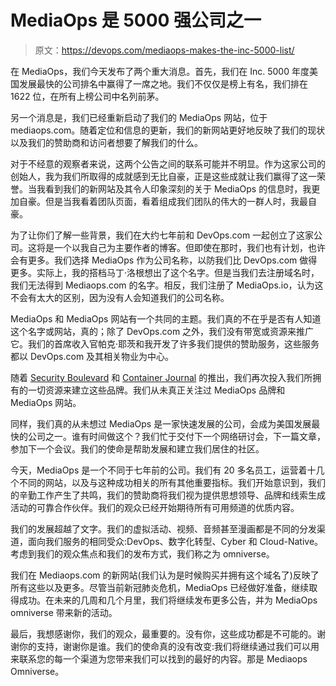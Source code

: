 # MediaOps 是 5000 强公司之一

> 原文：<https://devops.com/mediaops-makes-the-inc-5000-list/>

在 MediaOps，我们今天发布了两个重大消息。首先，我们在 Inc. 5000 年度美国发展最快的公司排名中赢得了一席之地。我们不仅仅是榜上有名，我们排在 1622 位，在所有上榜公司中名列前茅。

另一个消息是，我们已经重新启动了我们的 MediaOps 网站，位于 mediaops.com。随着定位和信息的更新，我们的新网站更好地反映了我们的现状以及我们的赞助商和访问者想要了解我们的什么。

对于不经意的观察者来说，这两个公告之间的联系可能并不明显。作为这家公司的创始人，我为我们所取得的成就感到无比自豪，正是这些成就让我们赢得了这一荣誉。当我看到我们的新网站及其令人印象深刻的关于 MediaOps 的信息时，我更加自豪。但是当我看着团队页面，看着组成我们团队的伟大的一群人时，我最自豪。

为了让你们了解一些背景，我们在大约七年前和 DevOps.com 一起创立了这家公司。这将是一个以我自己为主要作者的博客。但即使在那时，我们也有计划，也许会有更多。我们选择 MediaOps 作为公司名称，以防我们比 DevOps.com 做得更多。实际上，我的搭档马丁·洛根想出了这个名字。但是当我们去注册域名时，我们无法得到 Mediaops.com 的名字。相反，我们注册了 MediaOps.io，认为这不会有太大的区别，因为没有人会知道我们的公司名称。

MediaOps 和 MediaOps 网站有一个共同的主题。我们真的不在乎是否有人知道这个名字或网站，真的；除了 DevOps.com 之外，我们没有带宽或资源来推广它。我们的首席收入官帕克·耶茨和我开发了许多我们提供的赞助服务，这些服务都以 DevOps.com 及其相关物业为中心。

随着 [Security Boulevard](https://securityboulevard.com/) 和 [Container Journal](https://containerjournal.com/) 的推出，我们再次投入我们所拥有的一切资源来建立这些品牌。我们从未真正关注过 MediaOps 品牌和 MediaOps 网站。

同样，我们真的从未想过 MediaOps 是一家快速发展的公司，会成为美国发展最快的公司之一。谁有时间做这个？我们忙于交付下一个网络研讨会，下一篇文章，参加下一个会议。我们的使命是帮助发展和建立我们居住的社区。

今天，MediaOps 是一个不同于七年前的公司。我们有 20 多名员工，运营着十几个不同的网站，以及与这种成功相关的所有其他重要指标。我们开始意识到，我们的辛勤工作产生了共鸣，我们的赞助商将我们视为提供思想领导、品牌和线索生成活动的可靠合作伙伴。我们的观众已经开始期待所有可用频道的优质内容。

我们的发展超越了文字。我们的虚拟活动、视频、音频甚至漫画都是不同的分发渠道，面向我们服务的相同受众:DevOps、数字化转型、Cyber 和 Cloud-Native。考虑到我们的观众焦点和我们的发布方式，我们称之为 omniverse。

我们在 Mediaops.com 的新网站(我们认为是时候购买并拥有这个域名了)反映了所有这些以及更多。尽管当前新冠肺炎危机，MediaOps 已经做好准备，继续取得成功。在未来的几周和几个月里，我们将继续发布更多公告，并为 MediaOps omniverse 带来新的活动。

最后，我想感谢你，我们的观众，最重要的。没有你，这些成功都是不可能的。谢谢你的支持，谢谢你是谁。我们的使命真的没有改变:我们将继续通过我们可以用来联系您的每一个渠道为您带来我们可以找到的最好的内容。那是 Mediaops Omniverse。